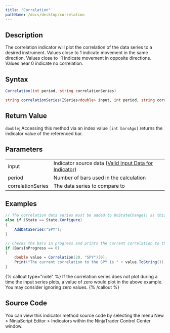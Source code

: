 ```yaml
---
title: "Correlation"
pathName: /docs/desktop/correlation
---
```


## Description

The correlation indicator will plot the correlation of the data series to a desired instrument. Values close to 1 indicate movement in the same direction. Values close to -1 indicate movement in opposite directions. Values near 0 indicate no correlation.

## Syntax

```csharp
Correlation(int period, string correlationSeries)
```

```csharp
string correlationSeries(ISeries<double> input, int period, string correlationSeries)
```

## Return Value

`double`; Accessing this method via an index value `[int barsAgo]` returns the indicator value of the referenced bar.

## Parameters

|  |  |
| --- | --- |
| input | Indicator source data ([Valid Input Data for Indicator](/docs/desktop/valid_input_data_for_indicator)) |
| period | Number of bars used in the calculation |
| correlationSeries | The data series to compare to |

## Examples

```csharp
// The correlation data series must be added to OnStateChange() as this indicator runs off the correlation data series data
else if (State == State.Configure)
{
    AddDataSeries("SPY");
}

// Checks the bars in progress and prints the current correlation to the SPY
if (BarsInProgress == 0)
{
    double value = Correlation(20, "SPY")[0];
    Print("The current correlation to the SPY is " + value.ToString());
}
```

{% callout type="note" %}
If the correlation series does not plot during a time the input series plots, a value of zero would plot in the above example. You may consider ignoring zero values.
{% /callout %}

## Source Code

You can view this indicator method source code by selecting the menu New > NinjaScript Editor > Indicators within the NinjaTrader Control Center window.
